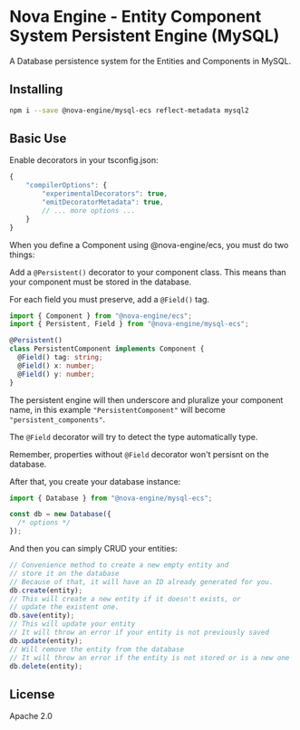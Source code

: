 # Nova Engine - Entity Component System Persistent Engine (MySQL)

A Database persistence system for the Entities and Components in MySQL.

## Installing

```sh
npm i --save @nova-engine/mysql-ecs reflect-metadata mysql2
```

## Basic Use

Enable decorators in your tsconfig.json:

```js
{
    "compilerOptions": {
        "experimentalDecorators": true,
        "emitDecoratorMetadata": true,
        // ... more options ...
    }
}
```

When you define a Component using @nova-engine/ecs, you must do two things:

Add a `@Persistent()` decorator to your component class.
This means than your component must be stored in the database.

For each field you must preserve, add a `@Field()` tag.

```ts
import { Component } from "@nova-engine/ecs";
import { Persistent, Field } from "@nova-engine/mysql-ecs";

@Persistent()
class PersistentComponent implements Component {
  @Field() tag: string;
  @Field() x: number;
  @Field() y: number;
}
```

The persistent engine will then underscore and pluralize your component name,
in this example `"PersistentComponent"` will become `"persistent_components"`.

The `@Field` decorator will try to detect the type automatically type.

Remember, properties without `@Field` decorator won't persisnt on the database.

After that, you create your database instance:

```ts
import { Database } from "@nova-engine/mysql-ecs";

const db = new Database({
  /* options */
});
```

And then you can simply CRUD your entities:

```ts
// Convenience method to create a new empty entity and
// store it on the database
// Because of that, it will have an ID already generated for you.
db.create(entity);
// This will create a new entity if it doesn't exists, or
// update the existent one.
db.save(entity);
// This will update your entity
// It will throw an error if your entity is not previously saved
db.update(entity);
// Will remove the entity from the database
// It will throw an error if the entity is not stored or is a new one
db.delete(entity);
```

## License

Apache 2.0

